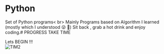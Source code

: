 # Python
Set of Python programs&lt; br>
Mainly Programs based on Algorithm I learned (mostly which I understood 😜 😬) Sit back , grab a hot drink and enjoy coding.# PROGRESS TAKE TIME

Lets BEGIN !!! <br>
![TIM2](https://user-images.githubusercontent.com/53579216/124279509-373f3080-db65-11eb-8b35-237ef307a19b.gif)

